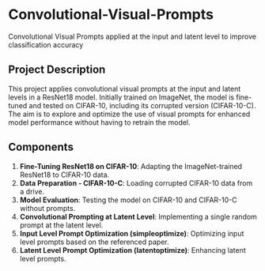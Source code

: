# Convolutional-Visual-Prompts
Convolutional Visual Prompts applied at the input and latent level to improve classification accuracy

## Project Description
This project applies convolutional visual prompts at the input and latent levels in a ResNet18 model. Initially trained on ImageNet, the model is fine-tuned and tested on CIFAR-10, including its corrupted version (CIFAR-10-C). The aim is to explore and optimize the use of visual prompts for enhanced model performance without having to retrain the model.

## Components
1. **Fine-Tuning ResNet18 on CIFAR-10**: Adapting the ImageNet-trained ResNet18 to CIFAR-10 data.
2. **Data Preparation - CIFAR-10-C**: Loading corrupted CIFAR-10 data from a drive.
3. **Model Evaluation**: Testing the model on CIFAR-10 and CIFAR-10-C without prompts.
4. **Convolutional Prompting at Latent Level**: Implementing a single random prompt at the latent level.
5. **Input Level Prompt Optimization (simpleoptimize)**: Optimizing input level prompts based on the referenced paper.
6. **Latent Level Prompt Optimization (latentoptimize)**: Enhancing latent level prompts.

